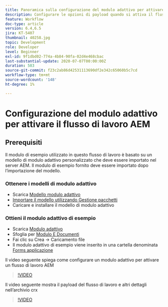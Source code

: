 ```yaml
---
title: Panoramica sulla configurazione del modulo adattivo per attivare il flusso di lavoro AEM
description: Configurare le opzioni di payload quando si attiva il flusso di lavoro AEM all’invio del modulo
feature: Workflow
doc-type: article
version: 6.4,6.5
jira: KT-5407
thumbnail: 40258.jpg
topic: Development
role: Developer
level: Beginner
exl-id: 9f1dbd02-774a-4b84-90fa-02d4e468cbac
last-substantial-update: 2020-07-07T00:00:00Z
duration: 583
source-git-commit: f23c2ab86d42531113690df2e342c65060b5c7cd
workflow-type: tm+mt
source-wordcount: '148'
ht-degree: 1%

---
```


# Configurazione del modulo adattivo per attivare il flusso di lavoro AEM

## Prerequisiti

Il modulo di esempio utilizzato in questo flusso di lavoro è basato su un modello di modulo adattivo personalizzato che deve essere importato nel server AEM. Il modulo di esempio fornito deve essere importato dopo l’importazione del modello.

### Ottenere i modelli di modulo adattivo

* Scarica [Modello modulo adattivo](assets/af-form-template.zip)
* [Importare il modello utilizzando Gestione pacchetti](http://localhost:4502/crx/packmgr/index.jsp)
* Caricare e installare il modello di modulo adattivo

### Ottieni il modulo adattivo di esempio

* Scarica [Modulo adattivo](assets/peak-application-form.zip)
* Sfoglia per [Modulo E Documenti](http://localhost:4502/aem/forms.html/content/dam/formsanddocuments)
* Fai clic su Crea -> Caricamento file
* Il modulo adattivo di esempio viene inserito in una cartella denominata [Forms applicazione](http://localhost:4502/aem/forms.html/content/dam/formsanddocuments/applicationforms)

Il video seguente spiega come configurare un modulo adattivo per attivare un flusso di lavoro AEM
>[!VIDEO](https://video.tv.adobe.com/v/40258?quality=12&learn=on)

Il video seguente mostra il payload del flusso di lavoro e altri dettagli nell’archivio crx

>[!VIDEO](https://video.tv.adobe.com/v/40259?quality=12&learn=on)
